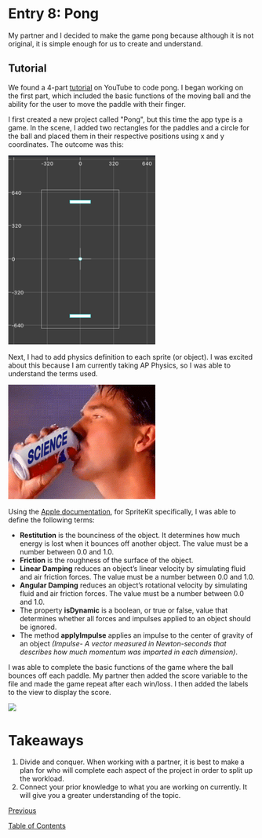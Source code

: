 # Entry 8: Pong

My partner and I decided to make the game pong because although it is not original, it is simple enough for us to create and understand.

## Tutorial

We found a 4-part [tutorial](https://www.youtube.com/watch?v=LdL99CH23E8) on YouTube to code pong. I began working on the first part, which included the basic functions of the moving ball and the ability for the user to move the paddle with their finger.

I first created a new project called "Pong", but this time the app type is a game. In the scene, I added two rectangles for the paddles and a circle for the ball and placed them in their respective positions using x and y coordinates. The outcome was this:

<img src="../images/08-game.png" style="width: 300px;" />

Next, I had to add physics definition to each sprite (or object). I was excited about this because I am currently taking AP Physics, so I was able to understand the terms used.

<img src="../images/08-science.gif" style="width: 300px;" />

Using the [Apple documentation](https://developer.apple.com/documentation/spritekit), for SpriteKit specifically, I was able to define the following terms:

- **Restitution** is the bounciness of the object. It determines how much energy is lost when it bounces off another object. The value must be a number between 0.0 and 1.0.
- **Friction** is the roughness of the surface of the object.
- **Linear Damping** reduces an object’s linear velocity by simulating fluid and air friction forces. The value must be a number between 0.0 and 1.0.
- **Angular Damping** reduces an object’s rotational velocity by simulating fluid and air friction forces. The value must be a number between 0.0 and 1.0.
- The property **isDynamic** is a boolean, or true or false, value that determines whether all forces and impulses applied to an object should be ignored.
- The method **applyImpulse** applies an impulse to the center of gravity of an object _(Impulse- A vector measured in Newton-seconds that describes how much momentum was imparted in each dimension)_.

I was able to complete the basic functions of the game where the ball bounces off each paddle. My partner then added the score variable to the file and made the game repeat after each win/loss. I then added the labels to the view to display the score.

<img src="../images/08-part3.gif" style="width: 300px;" />

# Takeaways

1. Divide and conquer. When working with a partner, it is best to make a plan for who will complete each aspect of the project in order to split up the workload.
2. Connect your prior knowledge to what you are working on currently. It will give you a greater understanding of the topic.

[Previous](entry07-week7.md)

[Table of Contents](../README.md)